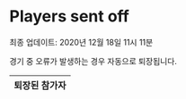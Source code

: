 # Players sent off
최종 업데이트: 2020년 12월 18일 11시 11분


경기 중 오류가 발생하는 경우 자동으로 퇴장됩니다.


| 퇴장된 참가자 |
|:---:|